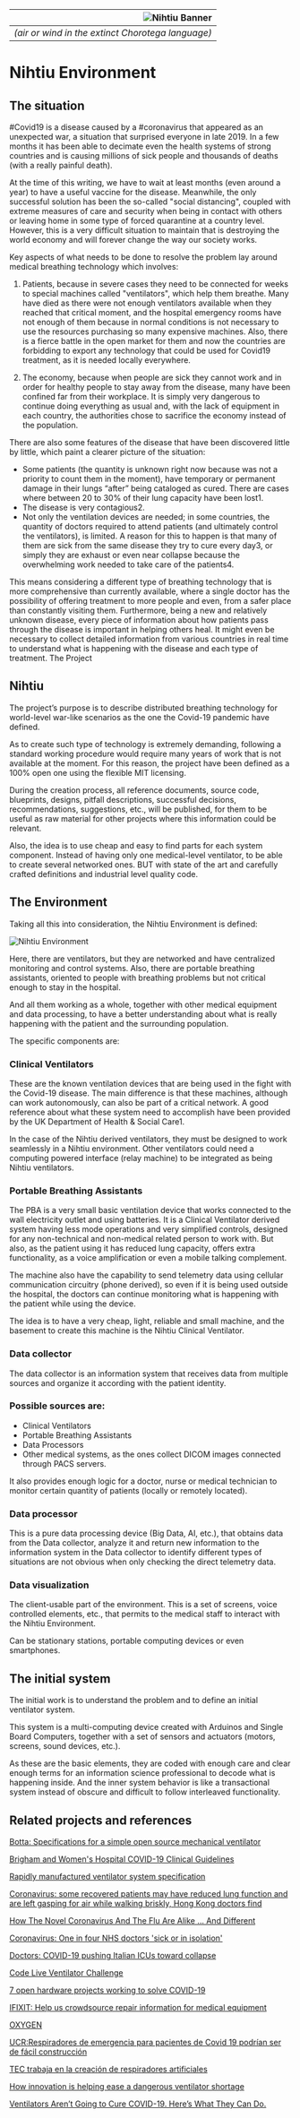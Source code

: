 |![Nihtiu Banner](/docs/images/Nihtiu_Banner.jpg)|
|--------:|
|*(air or wind in the extinct Chorotega language)*|

# Nihtiu Environment

## The situation

\#Covid19 is a disease caused by a \#coronavirus that appeared as an unexpected war, a situation that surprised everyone in late 2019. In a few months it has been able to decimate even the health systems of strong countries and is causing millions of sick people and thousands of deaths (with a really painful death).

At the time of this writing, we have to wait at least months (even around a year) to have a useful vaccine for the disease. Meanwhile, the only successful solution has been the so-called "social distancing", coupled with extreme measures of care and security when being in contact with others or leaving home in some type of forced quarantine at a country level. However, this is a very difficult situation to maintain that is destroying the world economy and will forever change the way our society works.

Key aspects of what needs to be done to resolve the problem lay around medical breathing technology which involves:

1. Patients, because in severe cases they need to be connected for weeks to special machines called "ventilators", which help them breathe. Many have died as there were not enough ventilators available when they reached that critical moment, and the hospital emergency rooms have not enough of them because in normal conditions is not necessary to use the resources purchasing so many expensive machines.  Also, there is a fierce battle in the open market for them and now the countries are forbidding to export any technology that could be used for Covid19 treatment, as it is needed locally everywhere. 
       
2. The economy, because when people are sick they cannot work and in order for healthy people to stay away from the disease, many have been confined far from their workplace. It is simply very dangerous to continue doing everything as usual and, with the lack of equipment in each country, the authorities chose to sacrifice the economy instead of the population.

There are also some features of the disease that have been discovered little by little, which paint a clearer picture of the situation:

* Some patients (the quantity is unknown right now because was not a priority to count them in the moment), have temporary or permanent damage in their lungs “after” being cataloged as cured.  There are cases where between 20 to 30% of their lung capacity have been lost1.
* The disease is very contagious2.
* Not only the ventilation devices are needed; in some countries, the quantity of doctors required to attend patients (and ultimately control the ventilators), is limited.  A reason for this to happen is that many of them are sick from the same disease they try to cure every day3, or simply they are exhaust or even near collapse because the overwhelming work needed to take care of the patients4.

This means considering a different type of breathing technology that is more comprehensive than currently available, where a single doctor has the possibility of offering treatment to more people and even, from a safer place than constantly visiting them. Furthermore, being a new and relatively unknown disease, every piece of information about how patients pass through the disease is important in helping others heal. It might even be necessary to collect detailed information from various countries in real time to understand what is happening with the disease and each type of treatment.
The Project

## Nihtiu

The project’s purpose is to describe distributed breathing technology for world-level war-like scenarios as the one the Covid-19 pandemic have defined.

As to create such type of technology is extremely demanding, following a standard working procedure would require many years of work that is not available at the moment.  For this reason, the project have been defined as a 100% open one using the flexible MIT licensing.

During the creation process, all reference documents, source code, blueprints, designs, pitfall descriptions, successful decisions, recommendations, suggestions, etc., will be published, for them to be useful as raw material for other projects where this information could be relevant.

Also, the idea is to use cheap and easy to find parts for each system component.  Instead of having only one medical-level ventilator, to be able to create several networked ones.  BUT with state of the art and carefully crafted definitions and industrial level quality code.

## The Environment

Taking all this into consideration, the Nihtiu Environment is defined:

![Nihtiu Environment](/docs/images/Nihtiu-Environment.png)

Here, there are ventilators, but they are networked and have centralized monitoring and control systems.  Also, there are portable breathing assistants, oriented to people with breathing problems but not critical enough to stay in the hospital.

And all them working as a whole, together with other medical equipment and data processing, to have a better understanding about what is really happening with the patient and the surrounding population.

The specific components are:

### Clinical Ventilators

These are the known ventilation devices that are being used in the fight with the Covid-19 disease.  The main difference is that these machines, although can work autonomously, can also be part of a critical network.  A good reference about what these system need to accomplish have been provided by the UK Department of Health & Social Care1.

In the case of the Nihtiu derived ventilators, they must be designed to work seamlessly in a Nihtiu environment.  Other ventilators could need a computing powered interface (relay machine) to be integrated as being Nihtiu ventilators.

### Portable Breathing Assistants

The PBA is a very small basic ventilation device that works connected to the wall electricity outlet and using batteries.  It is a Clinical Ventilator derived system having less mode operations and very simplified controls, designed for any non-technical and non-medical related person to work with.  But also, as the patient using it has reduced lung capacity, offers extra functionality, as a voice amplification or even a mobile talking complement.

The machine also have the capability to send telemetry data using cellular communication circuitry (phone derived), so even if it is being used outside the hospital, the doctors can continue monitoring what is happening with the patient while using the device.

The idea is to have a very cheap, light, reliable and small machine, and the basement to create this machine is the Nihtiu Clinical Ventilator.

### Data collector

The data collector is an information system that receives data from multiple sources and organize it according with the patient identity.

### Possible sources are:

* Clinical Ventilators
* Portable Breathing Assistants
* Data Processors
* Other medical systems, as the ones collect DICOM images connected through PACS servers.

It also provides enough logic for a doctor, nurse or medical technician to monitor certain quantity of patients (locally or remotely located).

### Data processor

This is a pure data processing device (Big Data, AI, etc.), that obtains data from the Data collector, analyze it and return new information to the information system in the Data collector to identify different types of situations are not obvious when only checking the direct telemetry data.

### Data visualization

The client-usable part of the environment.  This is a set of screens, voice controlled elements, etc., that permits to the medical staff to interact with the Nihtiu Environment.

Can be stationary stations, portable computing devices or even smartphones.

## The initial system

The initial work is to understand the problem and to define an initial ventilator system.

This system is a multi-computing device created with Arduinos and Single Board Computers, together with a set of sensors and actuators (motors, screens, sound devices, etc.).

As these are the basic elements, they are coded with enough care and clear enough terms for an information science professional to decode what is happening inside.  And the inner system behavior is like a transactional system instead of obscure and difficult to follow interleaved functionality.

## Related projects and references

[Botta: Specifications for a simple open source mechanical ventilator](https://docs.google.com/document/d/1FNPwrQjB1qW1330s5-S_-VB0vDHajMWKieJRjINCNeE/edit)

[Brigham and Women's Hospital COVID-19 Clinical Guidelines](https://covidprotocols.org/)

[Rapidly manufactured ventilator system specification](https://www.gov.uk/government/publications/coronavirus-covid-19-ventilator-supply-specification/rapidly-manufactured-ventilator-system-specification)

[Coronavirus: some recovered patients may have reduced lung function and are left gasping for air while walking briskly, Hong Kong doctors find](https://www.scmp.com/news/hong-kong/health-environment/article/3074988/coronavirus-some-recovered-patients-may-have)

[How The Novel Coronavirus And The Flu Are Alike ... And Different](https://www.npr.org/sections/goatsandsoda/2020/03/20/815408287/how-the-novel-coronavirus-and-the-flu-are-alike-and-differen)

[Coronavirus: One in four NHS doctors 'sick or in isolation'](https://news.sky.com/story/coronavirus-one-in-four-nhs-doctors-sick-or-in-isolation-11965886)

[Doctors: COVID-19 pushing Italian ICUs toward collapse](https://www.cidrap.umn.edu/news-perspective/2020/03/doctors-covid-19-pushing-italian-icus-toward-collapse)

[Code Live Ventilator Challenge](https://www.agorize.com/en/challenges/code-life-challenge)

[7 open hardware projects working to solve COVID-19](https://opensource.com/article/20/3/open-hardware-covid19)

[IFIXIT: Help us crowdsource repair information for medical equipment](https://www.ifixit.com/News/36354/help-us-crowdsource-repair-information-for-Hospital-Equipment)

[OXYGEN](https://www.oxygen.protofy.xyz/)

[UCR:Respiradores de emergencia para pacientes de Covid 19 podrían ser de fácil construcción](https://www.ucr.ac.cr/noticias/2020/03/25/respiradores-de-emergencia-para-pacientes-de-covid-19-podrian-ser-de-facil-construccion.html)

[TEC trabaja en la creación de respiradores artificiales](https://delfino.cr/2020/03/tec-trabaja-en-la-creacion-de-respiradores-artificiales)

[How innovation is helping ease a dangerous ventilator shortage](https://www.weforum.org/agenda/2020/03/coronavirus-ventilators-covid19-healthcare/)

[Ventilators Aren’t Going to Cure COVID-19. Here’s What They Can Do.](https://www.propublica.org/article/ventilators-arent-going-to-cure-covid-19-heres-what-they-can-do)
